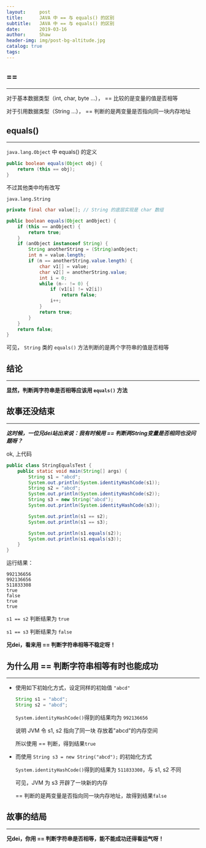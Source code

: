 ```yaml
---
layout:     post
title:      JAVA 中 == 与 equals() 的区别
subtitle:   JAVA 中 == 与 equals() 的区别
date:       2019-03-16
author:     Shaw
header-img: img/post-bg-altitude.jpg
catalog: true
tags:
---
```


## ==
---
对于基本数据类型（int, char, byte ...）， == 比较的是变量的值是否相等

对于引用数据类型（String ...）， == 判断的是两变量是否指向同一块内存地址

## equals()
---
`java.lang.Object` 中 equals() 的定义

```java
public boolean equals(Object obj) {
    return (this == obj);
}
```

不过其他类中均有改写

`java.lang.String`

```java
private final char value[]; // String 的底层实现是 char 数组

public boolean equals(Object anObject) {
    if (this == anObject) {
        return true;
    }
    if (anObject instanceof String) {
        String anotherString = (String)anObject;
        int n = value.length;
        if (n == anotherString.value.length) {
            char v1[] = value;
            char v2[] = anotherString.value;
            int i = 0;
            while (n-- != 0) {
                if (v1[i] != v2[i])
                    return false;
                i++;
            }
            return true;
        }
    }
    return false;
}
```

可见， `String` 类的 `equals()` 方法判断的是两个字符串的值是否相等

## 结论
---
**显然，判断两字符串是否相等应该用 `equals()` 方法**

## 故事还没结束
---
***这时候，一位兄dei站出来说：我有时候用 == 判断两String变量是否相同也没问题呀？***

ok, 上代码

```java
public class StringEqualsTest {
    public static void main(String[] args) {
        String s1 = "abcd";
        System.out.println(System.identityHashCode(s1));
        String s2 = "abcd";
        System.out.println(System.identityHashCode(s2));
        String s3 = new String("abcd");
        System.out.println(System.identityHashCode(s3));

        System.out.println(s1 == s2);
        System.out.println(s1 == s3);

        System.out.println(s1.equals(s2));
        System.out.println(s1.equals(s3));
    }
}
```

运行结果：
```
992136656
992136656
511833308
true
false
true
true
```

`s1 == s2` 判断结果为 `true`

`s1 == s3` 判断结果为 `false`

**兄dei，看来用 == 判断字符串相等不稳定呀！**

## 为什么用 == 判断字符串相等有时也能成功
---
- 使用如下初始化方式，设定同样的初始值 `"abcd"`

    ```java
    String s1 = "abcd";
    String s2 = "abcd";
    ```

    `System.identityHashCode()`得到的结果均为 `992136656`

    说明 JVM 令 s1, s2 指向了同一块 存放着"abcd"的内存空间

    所以使用 == 判断，得到结果`true`

- 而使用 `String s3 = new String("abcd");` 的初始化方式

    `System.identityHashCode()`得到的结果为 `511833308`，与 s1, s2 不同

    可见，JVM 为 s3 开辟了一块新的内存

    == 判断的是两变量是否指向同一块内存地址，故得到结果`false`

## 故事的结局
---
**兄dei，你用 == 判断字符串是否相等，能不能成功还得看运气呀！**


